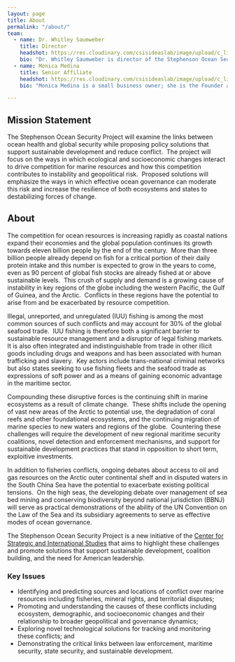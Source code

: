 ```yaml
---
layout: page
title: About
permalink: "/about/"
team:
  - name: Dr. Whitley Saumweber
    title: Director
    headshot: https://res.cloudinary.com/csisideaslab/image/upload/c_limit,h_512,w_512/v1545689230/ocean/5Whit_9.jpg
    bio: "Dr. Whitley Saumweber is director of the Stephenson Ocean Security Project at the Center for Strategic and International Studies. He has worked extensively across the federal government, academia, and private sector developing practical approaches for integrating marine science with pressing policy needs. He has been a visiting fellow with Stanford University’s Center for Ocean Solutions and served as President Obama’s associate director for Ocean and Coastal Policy in the White House Council on Environmental Quality. In this latter capacity, he led the development and implementation of President Obama’s agenda for marine conservation and stewardship on behalf of the White House. This included leading teams responsible for the creation of multiple marine reserves of global significance; development of the first U.S. seafood traceability program to combat illegal fishing; directing our National Ocean and Arctic policies; and oversight of national sustainable fisheries policy. Previously, Dr. Saumweber has served as a senior adviser to the National Oceanic and Atmospheric Administration (NOAA) administrator, worked as an adviser to the late Senator Daniel K. Inouye (D-HI), overseen a national research and monitoring program at the NOAA, and worked as an ocean scientist and educator. Dr. Saumweber holds a Ph.D. in biological oceanography from the University of Rhode Island."
  - name: Monica Medina
    title: Senior Affiliate
    headshot: https://res.cloudinary.com/csisideaslab/image/upload/c_limit,h_512,w_512/v1544462781/ocean/medina-headshot-test.png
    bio: "Monica Medina is a small business owner; she is the Founder and Publisher or Our Daily Planet, an environmental e-mail newsletter, and an independent consultant.  Medina is also an Adjunct Professor in the School of Foreign Service at Georgetown University. Previously Medina served as the Deputy Director of the Environment Program at the Walton Family Foundation, and she was the Senior Director of Ocean Policy at the National Geographic Society.  From 2012-2013, Ms. Medina served as Special Assistant to the Secretary of Defense. Previously, Ms. Medina served as the Principal Deputy Undersecretary of Commerce for Oceans and Atmosphere at the National Oceanic and Atmospheric Administration, where she led efforts on Arctic conservation and restoration of the Gulf of Mexico after the Deepwater Horizon oil spill.  She also currently serves on the boards of directors of two non-profit organizations: SkyTruth, Inc., which uses satellite imagery to monitor environmental threats; and the Service Women’s Action Network, that supports women service members and veterans."

---
```

## Mission Statement

The Stephenson Ocean Security Project will examine the links between ocean health and global security while proposing policy solutions that support sustainable development and reduce conflict.  The project will focus on the ways in which ecological and socioeconomic changes interact to drive competition for marine resources and how this competition contributes to instability and geopolitical risk.  Proposed solutions will emphasize the ways in which effective ocean governance can moderate this risk and increase the resilience of both ecosystems and states to destabilizing forces of change.

## About 

The competition for ocean resources is increasing rapidly as coastal nations expand their economies and the global population continues its growth towards eleven billion people by the end of the century.  More than three billion people already depend on fish for a critical portion of their daily protein intake and this number is expected to grow in the years to come, even as 90 percent of global fish stocks are already fished at or above sustainable levels.  This crush of supply and demand is a growing cause of instability in key regions of the globe including the western Pacific, the Gulf of Guinea, and the Arctic.  Conflicts in these regions have the potential to arise from and be exacerbated by resource competition. 

Illegal, unreported, and unregulated (IUU) fishing is among the most common sources of such conflicts and may account for 30% of the global seafood trade.  IUU fishing is therefore both a significant barrier to sustainable resource management and a disruptor of legal fishing markets.  It is also often integrated and indistinguishable from trade in other illicit goods including drugs and weapons and has been associated with human trafficking and slavery.  Key actors include trans-national criminal networks but also states seeking to use fishing fleets and the seafood trade as expressions of soft power and as a means of gaining economic advantage in the maritime sector. 

Compounding these disruptive forces is the continuing shift in marine ecosystems as a result of climate change.  These shifts include the opening of vast new areas of the Arctic to potential use, the degradation of coral reefs and other foundational ecosystems, and the continuing migration of marine species to new waters and regions of the globe.  Countering these challenges will require the development of new regional maritime security coalitions, novel detection and enforcement mechanisms, and support for sustainable development practices that stand in opposition to short term, exploitive investments.

In addition to fisheries conflicts, ongoing debates about access to oil and gas resources on the Arctic outer continental shelf and in disputed waters in the South China Sea have the potential to exacerbate existing political tensions.  On the high seas, the developing debate over management of sea bed mining and conserving biodiversity beyond national jurisdiction (BBNJ) will serve as practical demonstrations of the ability of the UN Convention on the Law of the Sea and its subsidiary agreements to serve as effective modes of ocean governance.  

The Stephenson Ocean Security Project is a new initiative of the [Center for Strategic and International Studies](https://csis.org) that aims to highlight these challenges and promote solutions that support sustainable development, coalition building, and the need for American leadership.

### Key Issues

* Identifying and predicting sources and locations of conflict over marine resources including fisheries, mineral rights, and territorial disputes;
* Promoting and understanding the causes of these conflicts including ecosystem, demographic, and socioeconomic changes and their relationship to broader geopolitical and governance dynamics;
* Exploring novel technological solutions for tracking and monitoring these conflicts; and
* Demonstrating the critical links between law enforcement, maritime security, state security, and sustainable development.
